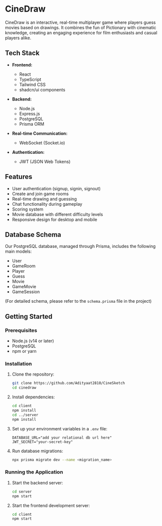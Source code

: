 # CineDraw

CineDraw is an interactive, real-time multiplayer game where players guess movies based on drawings. It combines the fun of Pictionary with cinematic knowledge, creating an engaging experience for film enthusiasts and casual players alike.

## Tech Stack

- **Frontend:**
  - React
  - TypeScript
  - Tailwind CSS
  - shadcn/ui components

- **Backend:**
  - Node.js
  - Express.js
  - PostgreSQL
  - Prisma ORM

- **Real-time Communication:**
  - WebSocket (Socket.io)

- **Authentication:**
  - JWT (JSON Web Tokens)

## Features

- User authentication (signup, signin, signout)
- Create and join game rooms
- Real-time drawing and guessing
- Chat functionality during gameplay
- Scoring system
- Movie database with different difficulty levels
- Responsive design for desktop and mobile

## Database Schema

Our PostgreSQL database, managed through Prisma, includes the following main models:

- User
- GameRoom
- Player
- Guess
- Movie
- GameMovie
- GameSession

(For detailed schema, please refer to the `schema.prisma` file in the project)

## Getting Started

### Prerequisites

- Node.js (v14 or later)
- PostgreSQL
- npm or yarn

### Installation

1. Clone the repository:
    ```sh
    git clone https://github.com/Adityaat2810/CineSketch
    cd cinedraw
    ```

2. Install dependencies:
    ```sh
    cd client
    npm install
    cd ../server
    npm install
    ```

3. Set up your environment variables in a `.env` file:
    ```env
    DATABASE_URL="add your relational db url here"
    JWT_SECRET="your-secret-key"
    ```

4. Run database migrations:
    ```sh
    npx prisma migrate dev --name <migration_name>
    ```

### Running the Application

1. Start the backend server:
    ```sh
    cd server
    npm start
    ```

2. Start the frontend development server:
    ```sh
    cd client
    npm start
    ```
